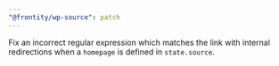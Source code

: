 ```yaml
---
"@frontity/wp-source": patch
---
```


Fix an incorrect regular expression which matches the link with internal redirections when a `homepage` is defined in `state.source`.
